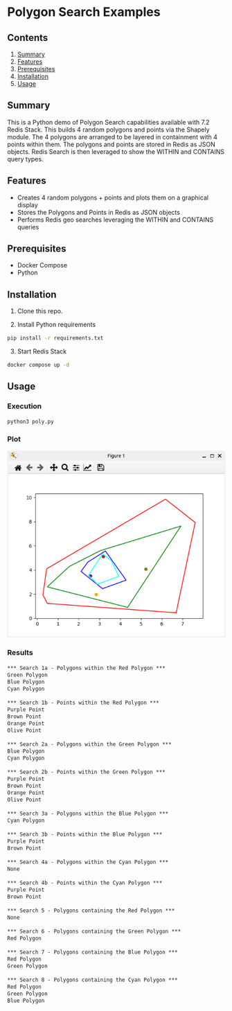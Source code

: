 # Polygon Search Examples  

## Contents
1.  [Summary](#summary)
2.  [Features](#features)
3.  [Prerequisites](#prerequisites)
4.  [Installation](#installation)
5.  [Usage](#usage)

## Summary <a name="summary"></a>
This is a Python demo of Polygon Search capabilities available with 7.2 Redis Stack.  This builds 4 random polygons and points via the Shapely module.  The 4 polygons are arranged to be layered in containment with 4 points within them.  The polygons and points are stored in Redis as JSON objects.  Redis Search is then leveraged to show the WITHIN and CONTAINS query types.


## Features <a name="features"></a>
- Creates 4 random polygons + points and plots them on a graphical display
- Stores the Polygons and Points in Redis as JSON objects
- Performs Redis geo searches leveraging the WITHIN and CONTAINS queries  

## Prerequisites <a name="prerequisites"></a>
- Docker Compose
- Python

## Installation <a name="installation"></a>
1. Clone this repo.

2.  Install Python requirements
```bash
pip install -r requirements.txt
```

3.  Start Redis Stack
```bash
docker compose up -d
```

## Usage <a name="usage"></a>
### Execution
```bash
python3 poly.py
```

### Plot
![plot](./assets/Figure_1.png)

### Results
```text
*** Search 1a - Polygons within the Red Polygon ***
Green Polygon
Blue Polygon
Cyan Polygon

*** Search 1b - Points within the Red Polygon ***
Purple Point
Brown Point
Orange Point
Olive Point

*** Search 2a - Polygons within the Green Polygon ***
Blue Polygon
Cyan Polygon

*** Search 2b - Points within the Green Polygon ***
Purple Point
Brown Point
Orange Point
Olive Point

*** Search 3a - Polygons within the Blue Polygon ***
Cyan Polygon

*** Search 3b - Points within the Blue Polygon ***
Purple Point
Brown Point

*** Search 4a - Polygons within the Cyan Polygon ***
None

*** Search 4b - Points within the Cyan Polygon ***
Purple Point
Brown Point

*** Search 5 - Polygons containing the Red Polygon ***
None

*** Search 6 - Polygons containing the Green Polygon ***
Red Polygon

*** Search 7 - Polygons containing the Blue Polygon ***
Red Polygon
Green Polygon

*** Search 8 - Polygons containing the Cyan Polygon ***
Red Polygon
Green Polygon
Blue Polygon
```